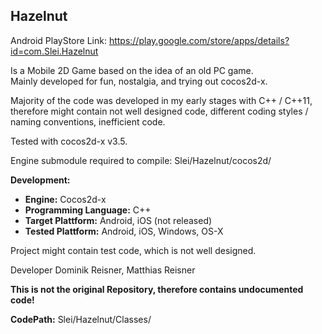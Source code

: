 ## Hazelnut ##

Android PlayStore Link: https://play.google.com/store/apps/details?id=com.Slei.Hazelnut

Is a Mobile 2D Game based on the idea of an old PC game.  
Mainly developed for fun, nostalgia, and trying out cocos2d-x.

Majority of the code was developed in my early stages with C++ / C++11, therefore might contain not well designed code,
different coding styles / naming conventions, inefficient code.

Tested with cocos2d-x v3.5.

Engine submodule required to compile: Slei/Hazelnut/cocos2d/<cocos2d-x engine-content>
  
__Development:__
  
* __Engine:__ Cocos2d-x
* __Programming Language:__ C++
* __Target Plattform:__ Android, iOS (not released)
* __Tested Plattform:__ Android, iOS, Windows, OS-X

Project might contain test code, which is not well designed.

Developer Dominik Reisner, Matthias Reisner

__This is not the original Repository, therefore contains undocumented code!__


__CodePath:__ Slei/Hazelnut/Classes/
